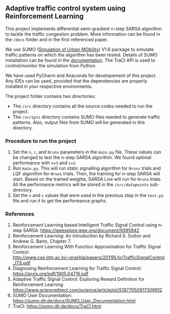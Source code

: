 ## Adaptive traffic control system using Reinforcement Learning

This project implements differential semi-gradient n-step SARSA algorithm to tackle the traffic congestion problem. More information can be found in the `/docs` folder and in the first referenced paper.

We use SUMO ([Simulation of Urban MObility](https://eclipse.dev/sumo/)) V1.6 package to simulate traffic patterns on which the algorithm has been tested. Details of SUMO installation can be found in the [documentation](https://sumo.dlr.de/docs/Installing.html). The TraCI API is used to control/monitor the simulation from Python.

We have used PyCharm and Anaconda for developement of this project. Any IDEs can be used, provided that the dependencies are properly installed in your respective environments.

The project folder contains two directories:
* The `/src` directory contains all the source codes needed to run the project.
* The `/scripts` directory contains SUMO files needed to generate traffic patterns. Also, output files from SUMO will be generated in this directory.

### Procedure to run the project
1. Set the `n`, `c`, and `Nruns` parameters in the `main.py` file. These values can be changed to test the n-step SARSA algorithm. We found optimal performance with `n=3` and `c=2`. 
2. Run `main.py`. This will run static signalling algorithm for `Nruns` trials and LQF algorithm for `Nruns` trials. Then, the trainiing for n-step SARSA will start. Based on the trained weights, SARSA Live will run for `Nruns` trials. All the performance metrics will be stored in the `/src/datapoints` sub-directory.
3. Set the `n` and `c` values that were used in the previous step in the `test.py` file and run it to get the performance graphs.

### References
1. Reinforcement Learning based Intelligent Traffic Signal Control using n-step SARSA: https://ieeexplore.ieee.org/document/9395942
2. Reinforcement Learning: An introduction by Richard S. Sutton and Andrew G. Barto, Chapter 7.
3. Reinforcement Learning With Function Approximation for Traffic Signal Control:
   http://www.cse.iitm.ac.in/~prashla/papers/2011RLforTrafficSignalControl_ITS.pdf
4. Diagnosing Reinforcement Learning for Traffic Signal Control:
   https://arxiv.org/pdf/1905.04716.pdf
5. Adaptive Traffic SIgnal Control: Exploring Reward Definition for Reinforcement Learning
   https://www.sciencedirect.com/science/article/pii/S1877050917309912
6. SUMO User Documentation:
   https://sumo.dlr.de/docs/SUMO_User_Documentation.html
7. TraCI: https://sumo.dlr.de/docs/TraCI.html
